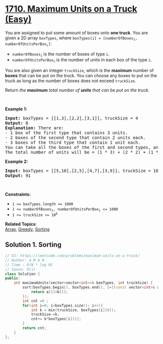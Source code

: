 # [1710. Maximum Units on a Truck (Easy)](https://leetcode.com/problems/maximum-units-on-a-truck/)

<p>You are assigned to put some amount of boxes onto <strong>one truck</strong>. You are given a 2D array <code>boxTypes</code>, where <code>boxTypes[i] = [numberOfBoxes<sub>i</sub>, numberOfUnitsPerBox<sub>i</sub>]</code>:</p>

<ul>
	<li><code>numberOfBoxes<sub>i</sub></code> is the number of boxes of type <code>i</code>.</li>
	<li><code>numberOfUnitsPerBox<sub>i</sub></code><sub> </sub>is the number of units in each box of the type <code>i</code>.</li>
</ul>

<p>You are also given an integer <code>truckSize</code>, which is the <strong>maximum</strong> number of <strong>boxes</strong> that can be put on the truck. You can choose any boxes to put on the truck as long as the number&nbsp;of boxes does not exceed <code>truckSize</code>.</p>

<p>Return <em>the <strong>maximum</strong> total number of <strong>units</strong> that can be put on the truck.</em></p>

<p>&nbsp;</p>
<p><strong>Example 1:</strong></p>

<pre><strong>Input:</strong> boxTypes = [[1,3],[2,2],[3,1]], truckSize = 4
<strong>Output:</strong> 8
<strong>Explanation:</strong> There are:
- 1 box of the first type that contains 3 units.
- 2 boxes of the second type that contain 2 units each.
- 3 boxes of the third type that contain 1 unit each.
You can take all the boxes of the first and second types, and one box of the third type.
The total number of units will be = (1 * 3) + (2 * 2) + (1 * 1) = 8.
</pre>

<p><strong>Example 2:</strong></p>

<pre><strong>Input:</strong> boxTypes = [[5,10],[2,5],[4,7],[3,9]], truckSize = 10
<strong>Output:</strong> 91
</pre>

<p>&nbsp;</p>
<p><strong>Constraints:</strong></p>

<ul>
	<li><code>1 &lt;= boxTypes.length &lt;= 1000</code></li>
	<li><code>1 &lt;= numberOfBoxes<sub>i</sub>, numberOfUnitsPerBox<sub>i</sub> &lt;= 1000</code></li>
	<li><code>1 &lt;= truckSize &lt;= 10<sup>6</sup></code></li>
</ul>


**Related Topics**:  
[Array](https://leetcode.com/tag/array/), [Greedy](https://leetcode.com/tag/greedy/), [Sorting](https://leetcode.com/tag/sorting/)

## Solution 1. Sorting

```cpp
// OJ: https://leetcode.com/problems/maximum-units-on-a-truck/
// Author: A M A N
// Time : O(N * log N)
// Space: O(1)
class Solution {
public:
    int maximumUnits(vector<vector<int>>& boxTypes, int truckSize) {
        sort(boxTypes.begin(), boxTypes.end(), [=](const vector<int>& a, const vector<int>& b){
            return a[1]>b[1];
        });
        int cnt =0 ;
        for(int i=0; i<boxTypes.size(); i++){
            int k = min(truckSize, boxTypes[i][0]);
            truckSize-=k;
            cnt+= k*boxTypes[i][1];
        }
        return cnt;
    }
};
```
